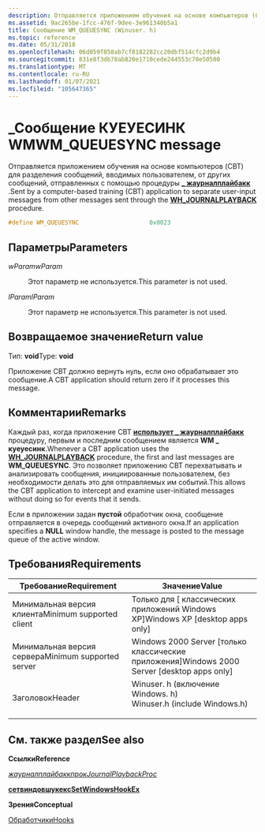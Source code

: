 ```yaml
---
description: Отправляется приложением обучения на основе компьютеров (CBT) для разделения сообщений, вводимых пользователем, от других сообщений, отправленных с помощью \_ процедуры жаурналплайбакк.
ms.assetid: 9ac265be-1fcc-476f-9dee-3e961340b5a1
title: Сообщение WM_QUEUESYNC (Winuser. h)
ms.topic: reference
ms.date: 05/31/2018
ms.openlocfilehash: 06d859f858ab7cf8182282cc20dbf514cfc2d9b4
ms.sourcegitcommit: 831e8f3db78ab820e1710cede244553c70e50500
ms.translationtype: MT
ms.contentlocale: ru-RU
ms.lasthandoff: 01/07/2021
ms.locfileid: "105647365"
---
```

# <a name="wm_queuesync-message"></a><span data-ttu-id="20fa1-103">\_Сообщение КУЕУЕСИНК WM</span><span class="sxs-lookup"><span data-stu-id="20fa1-103">WM\_QUEUESYNC message</span></span>

<span data-ttu-id="20fa1-104">Отправляется приложением обучения на основе компьютеров (CBT) для разделения сообщений, вводимых пользователем, от других сообщений, отправленных с помощью процедуры [**\_ жаурналплайбакк**](about-hooks.md) .</span><span class="sxs-lookup"><span data-stu-id="20fa1-104">Sent by a computer-based training (CBT) application to separate user-input messages from other messages sent through the [**WH\_JOURNALPLAYBACK**](about-hooks.md) procedure.</span></span>


```C++
#define WM_QUEUESYNC                    0x0023
```



## <a name="parameters"></a><span data-ttu-id="20fa1-105">Параметры</span><span class="sxs-lookup"><span data-stu-id="20fa1-105">Parameters</span></span>

<dl> <dt>

<span data-ttu-id="20fa1-106">*wParam*</span><span class="sxs-lookup"><span data-stu-id="20fa1-106">*wParam*</span></span> 
</dt> <dd>

<span data-ttu-id="20fa1-107">Этот параметр не используется.</span><span class="sxs-lookup"><span data-stu-id="20fa1-107">This parameter is not used.</span></span>

</dd> <dt>

<span data-ttu-id="20fa1-108">*lParam*</span><span class="sxs-lookup"><span data-stu-id="20fa1-108">*lParam*</span></span> 
</dt> <dd>

<span data-ttu-id="20fa1-109">Этот параметр не используется.</span><span class="sxs-lookup"><span data-stu-id="20fa1-109">This parameter is not used.</span></span>

</dd> </dl>

## <a name="return-value"></a><span data-ttu-id="20fa1-110">Возвращаемое значение</span><span class="sxs-lookup"><span data-stu-id="20fa1-110">Return value</span></span>

<span data-ttu-id="20fa1-111">Тип: **void**</span><span class="sxs-lookup"><span data-stu-id="20fa1-111">Type: **void**</span></span>

<span data-ttu-id="20fa1-112">Приложение CBT должно вернуть нуль, если оно обрабатывает это сообщение.</span><span class="sxs-lookup"><span data-stu-id="20fa1-112">A CBT application should return zero if it processes this message.</span></span>

## <a name="remarks"></a><span data-ttu-id="20fa1-113">Комментарии</span><span class="sxs-lookup"><span data-stu-id="20fa1-113">Remarks</span></span>

<span data-ttu-id="20fa1-114">Каждый раз, когда приложение CBT [**использует \_ жаурналплайбакк**](about-hooks.md) процедуру, первым и последним сообщением является **WM \_ куеуесинк**.</span><span class="sxs-lookup"><span data-stu-id="20fa1-114">Whenever a CBT application uses the [**WH\_JOURNALPLAYBACK**](about-hooks.md) procedure, the first and last messages are **WM\_QUEUESYNC**.</span></span> <span data-ttu-id="20fa1-115">Это позволяет приложению CBT перехватывать и анализировать сообщения, инициированные пользователем, без необходимости делать это для отправляемых им событий.</span><span class="sxs-lookup"><span data-stu-id="20fa1-115">This allows the CBT application to intercept and examine user-initiated messages without doing so for events that it sends.</span></span>

<span data-ttu-id="20fa1-116">Если в приложении задан **пустой** обработчик окна, сообщение отправляется в очередь сообщений активного окна.</span><span class="sxs-lookup"><span data-stu-id="20fa1-116">If an application specifies a **NULL** window handle, the message is posted to the message queue of the active window.</span></span>

## <a name="requirements"></a><span data-ttu-id="20fa1-117">Требования</span><span class="sxs-lookup"><span data-stu-id="20fa1-117">Requirements</span></span>



| <span data-ttu-id="20fa1-118">Требование</span><span class="sxs-lookup"><span data-stu-id="20fa1-118">Requirement</span></span> | <span data-ttu-id="20fa1-119">Значение</span><span class="sxs-lookup"><span data-stu-id="20fa1-119">Value</span></span> |
|-------------------------------------|----------------------------------------------------------------------------------------------------------|
| <span data-ttu-id="20fa1-120">Минимальная версия клиента</span><span class="sxs-lookup"><span data-stu-id="20fa1-120">Minimum supported client</span></span><br/> | <span data-ttu-id="20fa1-121">Только для \[ классических приложений Windows XP\]</span><span class="sxs-lookup"><span data-stu-id="20fa1-121">Windows XP \[desktop apps only\]</span></span><br/>                                                              |
| <span data-ttu-id="20fa1-122">Минимальная версия сервера</span><span class="sxs-lookup"><span data-stu-id="20fa1-122">Minimum supported server</span></span><br/> | <span data-ttu-id="20fa1-123">Windows 2000 Server \[только классические приложения\]</span><span class="sxs-lookup"><span data-stu-id="20fa1-123">Windows 2000 Server \[desktop apps only\]</span></span><br/>                                                     |
| <span data-ttu-id="20fa1-124">Заголовок</span><span class="sxs-lookup"><span data-stu-id="20fa1-124">Header</span></span><br/>                   | <dl> <span data-ttu-id="20fa1-125"><dt>Winuser. h (включение Windows. h)</dt></span><span class="sxs-lookup"><span data-stu-id="20fa1-125"><dt>Winuser.h (include Windows.h)</dt></span></span> </dl> |



## <a name="see-also"></a><span data-ttu-id="20fa1-126">См. также раздел</span><span class="sxs-lookup"><span data-stu-id="20fa1-126">See also</span></span>

<dl> <dt>

<span data-ttu-id="20fa1-127">**Ссылки**</span><span class="sxs-lookup"><span data-stu-id="20fa1-127">**Reference**</span></span>
</dt> <dt>

<span data-ttu-id="20fa1-128">[*жаурналплайбаккпрок*](/previous-versions/windows/desktop/legacy/ms644982(v=vs.85))</span><span class="sxs-lookup"><span data-stu-id="20fa1-128">[*JournalPlaybackProc*](/previous-versions/windows/desktop/legacy/ms644982(v=vs.85))</span></span>
</dt> <dt>

[<span data-ttu-id="20fa1-129">**сетвиндовшукекс**</span><span class="sxs-lookup"><span data-stu-id="20fa1-129">**SetWindowsHookEx**</span></span>](/windows/win32/api/winuser/nf-winuser-setwindowshookexa)
</dt> <dt>

<span data-ttu-id="20fa1-130">**Зрения**</span><span class="sxs-lookup"><span data-stu-id="20fa1-130">**Conceptual**</span></span>
</dt> <dt>

[<span data-ttu-id="20fa1-131">Обработчики</span><span class="sxs-lookup"><span data-stu-id="20fa1-131">Hooks</span></span>](hooks.md)
</dt> </dl>

 

 
